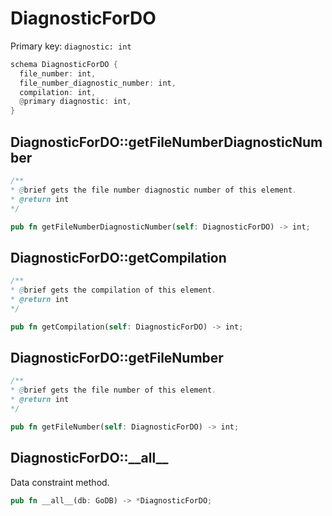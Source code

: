 # DiagnosticForDO

Primary key: `diagnostic: int`

```rust
schema DiagnosticForDO {
  file_number: int,
  file_number_diagnostic_number: int,
  compilation: int,
  @primary diagnostic: int,
}
```
## DiagnosticForDO::getFileNumberDiagnosticNumber

```java
/**
* @brief gets the file number diagnostic number of this element.
* @return int
*/
```
```rust
pub fn getFileNumberDiagnosticNumber(self: DiagnosticForDO) -> int;
```
## DiagnosticForDO::getCompilation

```java
/**
* @brief gets the compilation of this element.
* @return int
*/
```
```rust
pub fn getCompilation(self: DiagnosticForDO) -> int;
```
## DiagnosticForDO::getFileNumber

```java
/**
* @brief gets the file number of this element.
* @return int
*/
```
```rust
pub fn getFileNumber(self: DiagnosticForDO) -> int;
```
## DiagnosticForDO::\_\_all\_\_

Data constraint method.

```rust
pub fn __all__(db: GoDB) -> *DiagnosticForDO;
```
